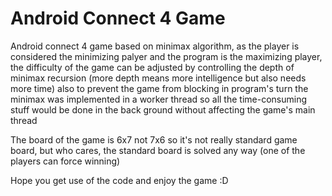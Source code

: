 # Android Connect 4 Game
Android connect 4 game based on minimax algorithm, as the player is considered the minimizing palyer and the program is the maximizing player, the difficulty of the game can be adjusted by controlling the depth of minimax recursion (more depth means more intelligence but also needs more time) also to prevent the game from blocking in program's turn the minimax was implemented in a worker thread so all the time-consuming stuff would be done in the back ground without affecting the game's main thread

The board of the game is 6x7 not 7x6 so it's not really standard game board, but who cares, the standard board is solved any way (one of the players can force winning)

Hope you get use of the code and enjoy the game :D
